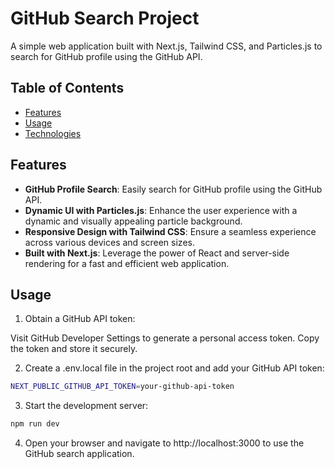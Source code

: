 # GitHub Search Project

A simple web application built with Next.js, Tailwind CSS, and Particles.js to search for GitHub profile using the GitHub API.

## Table of Contents
- [Features](#features)
- [Usage](#usage)
- [Technologies](#technologies)

## Features

- **GitHub Profile Search**: Easily search for GitHub profile using the GitHub API.
- **Dynamic UI with Particles.js**: Enhance the user experience with a dynamic and visually appealing particle background.
- **Responsive Design with Tailwind CSS**: Ensure a seamless experience across various devices and screen sizes.
- **Built with Next.js**: Leverage the power of React and server-side rendering for a fast and efficient web application.


## Usage

1. Obtain a GitHub API token:

Visit GitHub Developer Settings to generate a personal access token.
Copy the token and store it securely.

2. Create a .env.local file in the project root and add your GitHub API token:

```bash 
NEXT_PUBLIC_GITHUB_API_TOKEN=your-github-api-token
```

3. Start the development server:
```bash 
npm run dev
```
4. Open your browser and navigate to http://localhost:3000 to use the GitHub search application.

